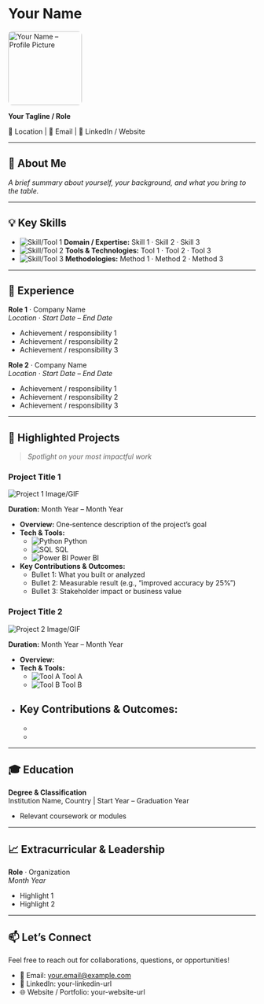 # Your Name
<img
  src="{{ site.baseurl }}/docs/IMG_4914%202.jpeg"
  alt="Your Name – Profile Picture"
  width="150"
  height="150"
  style="object-fit: cover; border-radius: 8px;"
/>



**Your Tagline / Role**

📍 Location | 📧 Email | 🔗 LinkedIn / Website  

---

## 👋 About Me

_A brief summary about yourself, your background, and what you bring to the table._

---

## 💡 Key Skills

- ![Skill/Tool 1](link-to-tool1-image.gif) **Domain / Expertise:** Skill 1 · Skill 2 · Skill 3  
- ![Skill/Tool 2](link-to-tool2-image.gif) **Tools & Technologies:** Tool 1 · Tool 2 · Tool 3  
- ![Skill/Tool 3](link-to-tool3-image.gif) **Methodologies:** Method 1 · Method 2 · Method 3  

---

## 💼 Experience

**Role 1** · Company Name  
_Location · Start Date – End Date_  
- Achievement / responsibility 1  
- Achievement / responsibility 2  
- Achievement / responsibility 3  

**Role 2** · Company Name  
_Location · Start Date – End Date_  
- Achievement / responsibility 1  
- Achievement / responsibility 2  
- Achievement / responsibility 3  

---

## 🚀 **Highlighted Projects**

> _Spotlight on your most impactful work_  

### **Project Title 1**  
<!-- Add an image or GIF link for this project -->
![Project 1 Image/GIF](link-to-project1-image.gif)  

**Duration:** Month Year – Month Year  
- **Overview:** One‑sentence description of the project’s goal  
- **Tech & Tools:**  
  - ![Python](link-to-python-gif.gif) Python  
  - ![SQL](link-to-sql-gif.gif) SQL  
  - ![Power BI](link-to-powerbi-gif.gif) Power BI  
- **Key Contributions & Outcomes:**  
  - Bullet 1: What you built or analyzed  
  - Bullet 2: Measurable result (e.g., “improved accuracy by 25%”)  
  - Bullet 3: Stakeholder impact or business value  

### **Project Title 2**  
<!-- Add an image or GIF link for this project -->
![Project 2 Image/GIF](link-to-project2-image.gif)  

**Duration:** Month Year – Month Year  
- **Overview:**  
- **Tech & Tools:**  
  - ![Tool A](link-to-toolA-gif.gif) Tool A  
  - ![Tool B](link-to-toolB-gif.gif) Tool B  
- **Key Contributions & Outcomes:**  
  -  
  -  
  -  

---

## 🎓 Education

**Degree & Classification**  
Institution Name, Country | Start Year – Graduation Year  
- Relevant coursework or modules  

---

## 📈 Extracurricular & Leadership

**Role** · Organization  
_Month Year_  
- Highlight 1  
- Highlight 2  

---

## 📫 Let’s Connect

Feel free to reach out for collaborations, questions, or opportunities!  
- 📧 Email: your.email@example.com  
- 🔗 LinkedIn: your-linkedin-url  
- 🌐 Website / Portfolio: your-website-url  
